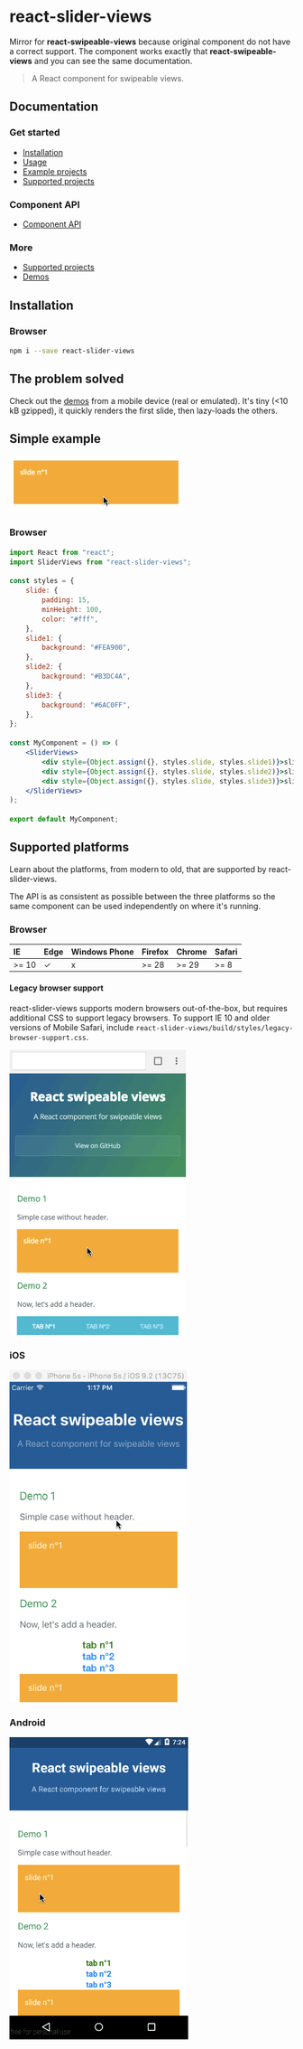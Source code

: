# react-slider-views

Mirror for **react-swipeable-views** because original component do not have a correct support. The component works exactly that **react-swipeable-views** and you can see the same documentation.

> A React component for swipeable views.

## Documentation

### Get started

-   [Installation](https://react-swipeable-views.com/getting-started/installation/)
-   [Usage](https://react-swipeable-views.com/getting-started/usage/)
-   [Example projects](https://react-swipeable-views.com/getting-started/example-projects/)
-   [Supported projects](https://react-swipeable-views.com/getting-started/example-projects/)

### Component API

-   [Component API](https://react-swipeable-views.com/api/api/)

### More

-   [Supported projects](https://react-swipeable-views.com/getting-started/example-projects/)
-   [Demos](https://react-swipeable-views.com/demos/demos/)

## Installation

### Browser

```sh
npm i --save react-slider-views
```

## The problem solved

Check out the [demos](https://react-swipeable-views.com/demos/demos/) from a mobile device (real or emulated).
It's tiny (<10 kB gzipped), it quickly renders the first slide, then lazy-loads the others.

## Simple example

![usage](/static/usage.gif)

### Browser

```jsx
import React from "react";
import SliderViews from "react-slider-views";

const styles = {
    slide: {
        padding: 15,
        minHeight: 100,
        color: "#fff",
    },
    slide1: {
        background: "#FEA900",
    },
    slide2: {
        background: "#B3DC4A",
    },
    slide3: {
        background: "#6AC0FF",
    },
};

const MyComponent = () => (
    <SliderViews>
        <div style={Object.assign({}, styles.slide, styles.slide1)}>slide n°1</div>
        <div style={Object.assign({}, styles.slide, styles.slide2)}>slide n°2</div>
        <div style={Object.assign({}, styles.slide, styles.slide3)}>slide n°3</div>
    </SliderViews>
);

export default MyComponent;
```

## Supported platforms

<p class="description">Learn about the platforms, from modern to old, that are supported by react-slider-views.</p>

The API is as consistent as possible between the three platforms so
the same component can be used independently on where it's running.

### Browser

| IE    | Edge | Windows Phone | Firefox | Chrome | Safari |
| :---- | :--- | :------------ | :------ | :----- | :----- |
| >= 10 | ✓    | x             | >= 28   | >= 29  | >= 8   |

#### Legacy browser support

react-slider-views supports modern browsers out-of-the-box, but requires additional CSS to support legacy browsers. To support IE 10 and older versions of Mobile Safari, include `react-slider-views/build/styles/legacy-browser-support.css`.

![browser](/static/platformBrowser.gif)

### iOS

![ios](/static/platformIOS.gif)

### Android

![android](/static/platformAndroid.gif)
